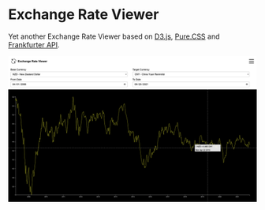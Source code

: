 # Exchange Rate Viewer

Yet another Exchange Rate Viewer based on [D3.js](https://d3js.org/), [Pure.CSS](https://purecss.io/) and [Frankfurter API](https://www.frankfurter.app/).

[![](https://raw.githubusercontent.com/aguang-xyz/exchange-rate/master/images/preview.png)](https://aguang-xyz.github.io/exchange-rate-viewer/)

